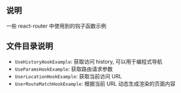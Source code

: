 ## 说明
 一些 react-router 中使用到的钩子函数示例

## 文件目录说明

- `UseHistoryHookExample`: 获取访问 history, 可以用于编程式导航
- `UseParamsHookExample`: 获取路由请求参数
- `UserLocationHookExample`: 获取当前访问 URL
- `UserRouteMatchHookExample`: 根据当前 URL 动态生成渲染的页面内容

